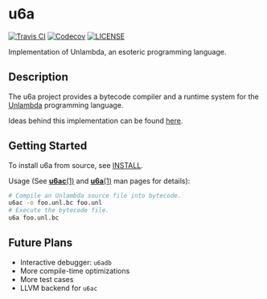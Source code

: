 <!--
Copyright (C) 2020  CismonX <admin@cismon.net>

Copying and distribution of this file, with or without modification, are
permitted in any medium without royalty, provided the copyright notice and
this notice are preserved. This file is offered as-is, without any warranty.
-->

# u6a

[![Travis CI](https://travis-ci.com/esolangs/u6a.svg)](https://travis-ci.com/esolangs/u6a)
[![Codecov](https://codecov.io/gh/esolangs/u6a/branch/master/graphs/badge.svg)](https://codecov.io/gh/esolangs/u6a)
[![LICENSE](https://img.shields.io/badge/licence-GPL--3.0--or--later-blue.svg)](LICENSE)

Implementation of Unlambda, an esoteric programming language.

## Description

The u6a project provides a bytecode compiler and a runtime system for the [Unlambda](http://www.madore.org/~david/programs/unlambda/) programming language.

Ideas behind this implementation can be found [here](https://github.com/esolangs/u6a/wiki/Developer's-Notes-on-Implementing-Unlambda).

## Getting Started

To install u6a from source, see [INSTALL](INSTALL).

Usage (See [**u6ac**(1)](man/u6ac.1) and [**u6a**(1)](man/u6a.1) man pages for details):

```bash
# Compile an Unlambda source file into bytecode.
u6ac -o foo.unl.bc foo.unl
# Execute the bytecode file.
u6a foo.unl.bc
```

## Future Plans

* Interactive debugger: `u6adb`
* More compile-time optimizations
* More test cases
* LLVM backend for `u6ac`
